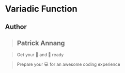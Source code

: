 # Variadic Function

## Author

> ## Patrick Annang

> Get your :popcorn: and :wine_glass: ready

> Prepare your :computer: for an awesome coding experience
